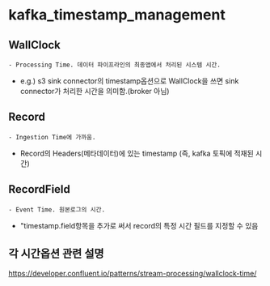 # kafka_timestamp_management
## WallClock
    - Processing Time. 데이터 파이프라인의 최종앱에서 처리된 시스템 시간.
- e.g.) s3 sink connector의 timestamp옵션으로 WallClock을 쓰면 sink connector가 처리한 시간을 의미함.(broker 아님)

## Record
    - Ingestion Time에 가까움.
- Record의 Headers(메타데이터)에 있는 timestamp (즉, kafka 토픽에 적재된 시간)

## RecordField
    - Event Time. 원본로그의 시간.
- "timestamp.field항목을 추가로 써서 record의 특정 시간 필드를 지정할 수 있음

## 각 시간옵션 관련 설명
https://developer.confluent.io/patterns/stream-processing/wallclock-time/
